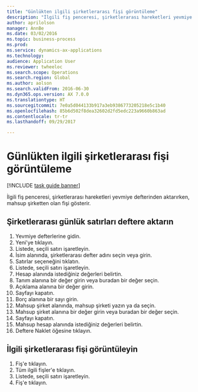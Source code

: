 ```yaml
--- 
title: "Günlükten ilgili şirketlerarası fişi görüntüleme"
description: "İlgili fiş penceresi, şirketlerarası hareketleri yevmiye defterinden aktarırken, mahsup şirketten olan fişi gösterir."
author: aprilolson
manager: AnnBe
ms.date: 03/02/2016
ms.topic: business-process
ms.prod: 
ms.service: dynamics-ax-applications
ms.technology: 
audience: Application User
ms.reviewer: twheeloc
ms.search.scope: Operations
ms.search.region: Global
ms.author: aolson
ms.search.validFrom: 2016-06-30
ms.dyn365.ops.version: AX 7.0.0
ms.translationtype: HT
ms.sourcegitcommit: 7e0a5d044133b917a3eb9386773205218e5c1b40
ms.openlocfilehash: 85b6d502f8dea32602d2fd5edc223a9660b863ad
ms.contentlocale: tr-tr
ms.lasthandoff: 09/29/2017

---
```

# <a name="view-a-related-intercompany-voucher-from-a-journal"></a>Günlükten ilgili şirketlerarası fişi görüntüleme

[!INCLUDE [task guide banner](../../includes/task-guide-banner.md)]

İlgili fiş penceresi, şirketlerarası hareketleri yevmiye defterinden aktarırken, mahsup şirketten olan fişi gösterir.


## <a name="post-an-intercompany-journal"></a>Şirketlerarası günlük satırları deftere aktarın
1. Yevmiye defterlerine gidin.
2. Yeni'ye tıklayın.
3. Listede, seçili satırı işaretleyin.
4. İsim alanında, şirketlerarası defter adını seçin veya girin.
5. Satırlar seçeneğini tıklatın.
6. Listede, seçili satırı işaretleyin.
7. Hesap alanında istediğiniz değerleri belirtin.
8. Tanım alanına bir değer girin veya buradan bir değer seçin.
9. Açıklama alanına bir değer girin.
10. Sayfayı kapatın.
11. Borç alanına bir sayı girin.
12. Mahsup şirket alanında, mahsup şirketi yazın ya da seçin.
13. Mahsup şirket alanına bir değer girin veya buradan bir değer seçin.
14. Sayfayı kapatın.
15. Mahsup hesap alanında istediğiniz değerleri belirtin.
16. Deftere Naklet öğesine tıklayın.

## <a name="view-related-intercompany-voucher"></a>İlgili şirketlerarası fişi görüntüleyin
1. Fiş'e tıklayın.
2. Tüm ilgili fişler'e tıklayın.
3. Listede, seçili satırı işaretleyin.
4. Fiş'e tıklayın.


